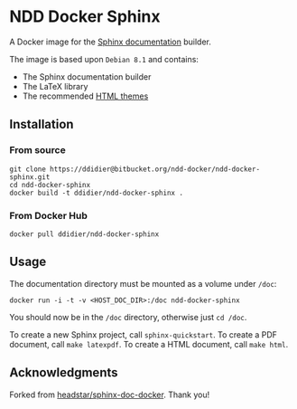 # NDD Docker Sphinx

A Docker image for the [Sphinx documentation](http://sphinx-doc.org) builder.

The image is based upon `Debian 8.1` and contains:

- The Sphinx documentation builder
- The LaTeX library
- The recommended [HTML themes](http://docs.writethedocs.org/tools/sphinx-themes)



## Installation

### From source

```
git clone https://ddidier@bitbucket.org/ndd-docker/ndd-docker-sphinx.git
cd ndd-docker-sphinx
docker build -t ddidier/ndd-docker-sphinx .
```

### From Docker Hub

```
docker pull ddidier/ndd-docker-sphinx
```



## Usage

The documentation directory must be mounted as a volume under `/doc`:

```
docker run -i -t -v <HOST_DOC_DIR>:/doc ndd-docker-sphinx
```

You should now be in the `/doc` directory, otherwise just `cd /doc`.

To create a new Sphinx project, call `sphinx-quickstart`.
To create a PDF document, call `make latexpdf`.
To create a HTML document, call `make html`.



## Acknowledgments

Forked from [headstar/sphinx-doc-docker](https://github.com/headstar/sphinx-doc-docker). Thank you!
